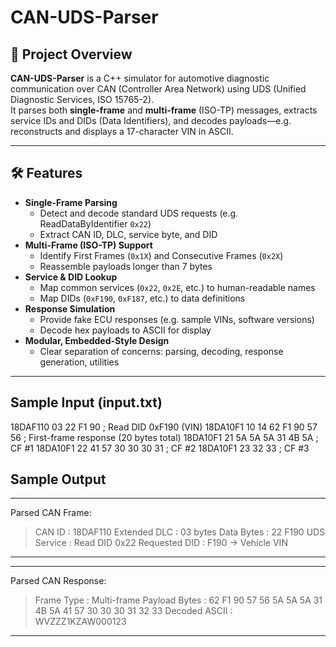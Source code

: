 # CAN-UDS-Parser

## 📜 Project Overview
**CAN-UDS-Parser** is a C++ simulator for automotive diagnostic communication over CAN (Controller Area Network) using UDS (Unified Diagnostic Services, ISO 15765-2).  
It parses both **single-frame** and **multi-frame** (ISO-TP) messages, extracts service IDs and DIDs (Data Identifiers), and decodes payloads—e.g. reconstructs and displays a 17-character VIN in ASCII.

---

## 🛠️ Features
- **Single-Frame Parsing**  
  - Detect and decode standard UDS requests (e.g. ReadDataByIdentifier `0x22`)
  - Extract CAN ID, DLC, service byte, and DID
- **Multi-Frame (ISO-TP) Support**  
  - Identify First Frames (`0x1X`) and Consecutive Frames (`0x2X`)
  - Reassemble payloads longer than 7 bytes
- **Service & DID Lookup**  
  - Map common services (`0x22`, `0x2E`, etc.) to human-readable names  
  - Map DIDs (`0xF190`, `0xF187`, etc.) to data definitions
- **Response Simulation**  
  - Provide fake ECU responses (e.g. sample VINs, software versions)
  - Decode hex payloads to ASCII for display
- **Modular, Embedded-Style Design**  
  - Clear separation of concerns: parsing, decoding, response generation, utilities

---
## Sample Input (input.txt)
18DAF110 03 22 F1 90              ; Read DID 0xF190 (VIN)
18DA10F1 10 14 62 F1 90 57 56     ; First-frame response (20 bytes total)
18DA10F1 21 5A 5A 5A 31 4B 5A     ; CF #1
18DA10F1 22 41 57 30 30 30 31     ; CF #2
18DA10F1 23 32 33                 ; CF #3

## Sample Output
----------------------------------------
Parsed CAN Frame:
> CAN ID        : 18DAF110 Extended
> DLC           : 03 bytes
> Data Bytes    : 22 F190
> UDS Service   : Read DID 0x22
> Requested DID : F190 -> Vehicle VIN
----------------------------------------

----------------------------------------
Parsed CAN Response:
> Frame Type    : Multi-frame
> Payload Bytes : 62 F1 90 57 56 5A 5A 5A 31 4B 5A 41 57 30 30 30 31 32 33
> Decoded ASCII : WVZZZ1KZAW000123
----------------------------------------

